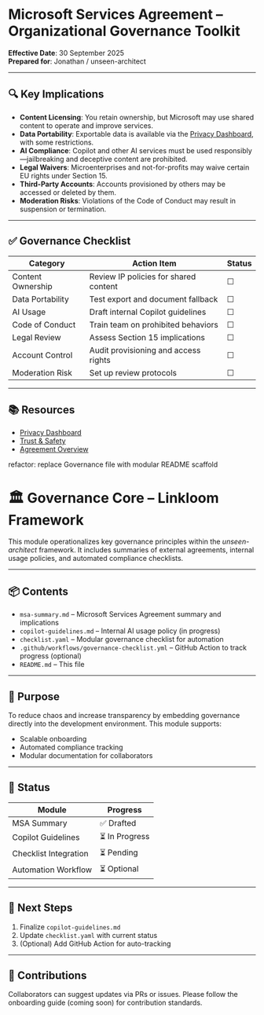 # Microsoft Services Agreement – Organizational Governance Toolkit  
**Effective Date**: 30 September 2025  
**Prepared for**: Jonathan / unseen-architect  

---

## 🔍 Key Implications

- **Content Licensing**: You retain ownership, but Microsoft may use shared content to operate and improve services.
- **Data Portability**: Exportable data is available via the [Privacy Dashboard](https://account.microsoft.com/privacy), with some restrictions.
- **AI Compliance**: Copilot and other AI services must be used responsibly—jailbreaking and deceptive content are prohibited.
- **Legal Waivers**: Microenterprises and not-for-profits may waive certain EU rights under Section 15.
- **Third-Party Accounts**: Accounts provisioned by others may be accessed or deleted by them.
- **Moderation Risks**: Violations of the Code of Conduct may result in suspension or termination.

---

## ✅ Governance Checklist

| Category | Action Item | Status |
|---------|-------------|--------|
| Content Ownership | Review IP policies for shared content | ☐ |
| Data Portability | Test export and document fallback | ☐ |
| AI Usage | Draft internal Copilot guidelines | ☐ |
| Code of Conduct | Train team on prohibited behaviors | ☐ |
| Legal Review | Assess Section 15 implications | ☐ |
| Account Control | Audit provisioning and access rights | ☐ |
| Moderation Risk | Set up review protocols | ☐ |

---

## 📚 Resources

- [Privacy Dashboard](https://account.microsoft.com/privacy)  
- [Trust & Safety](https://aka.ms/trustandsafety)  
- [Agreement Overview](https://www.microsoft.com/en-ie/servicesagreement/upcoming)

refactor: replace Governance file with modular README scaffold
# 🏛️ Governance Core – Linkloom Framework

This module operationalizes key governance principles within the *unseen-architect* framework. It includes summaries of external agreements, internal usage policies, and automated compliance checklists.

---

## 📦 Contents

- `msa-summary.md` – Microsoft Services Agreement summary and implications
- `copilot-guidelines.md` – Internal AI usage policy (in progress)
- `checklist.yaml` – Modular governance checklist for automation
- `.github/workflows/governance-checklist.yml` – GitHub Action to track progress (optional)
- `README.md` – This file

---

## 🎯 Purpose

To reduce chaos and increase transparency by embedding governance directly into the development environment. This module supports:

- Scalable onboarding
- Automated compliance tracking
- Modular documentation for collaborators

---

## 🚧 Status

| Module                | Progress   |
|----------------------|------------|
| MSA Summary           | ✅ Drafted |
| Copilot Guidelines    | ⏳ In Progress |
| Checklist Integration | ⏳ Pending |
| Automation Workflow   | ⏳ Optional |

---

## 🧠 Next Steps

1. Finalize `copilot-guidelines.md`
2. Update `checklist.yaml` with current status
3. (Optional) Add GitHub Action for auto-tracking

---

## 🤝 Contributions

Collaborators can suggest updates via PRs or issues. Please follow the onboarding guide (coming soon) for contribution standards.


